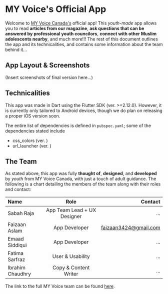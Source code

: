 # MY Voice's Official App

Welcome to [MY Voice Canada's](https://www.myvoicecanada.com) official app! This _youth-made_ app allows you to read **articles from our magazine**, **ask questions that can be answered by professional youth councilors**, **connect with other Muslim adolescents nearby**, and much more!!! The rest of this document outlines the app and its technicalities, and contains some information about the team behind it...



## App Layout & Screenshots

(Insert screenshots of final version here...)



## Technicalities

This app was made in Dart using the Flutter SDK (ver. >=2.12.0). However, it is currently only tailored to Android devices, though we do plan on releasing a proper iOS version soon.

The entire list of dependencies is defined in `pubspec.yaml`; some of the dependencies stated include

- css_colors (ver. )
- url_launcher (ver. )



## The Team

As stated above, this app was fully **thought of**, **designed**, and **developed** by _youth_ from MY Voice Canada, with just a touch of adult guidance. The following is a chart detailing the members of the team along with their roles and contact:

| Name             |            Role             |               Contact |
| :--------------- | :-------------------------: | --------------------: |
| Sabah Raja       | App Team Lead + UX Designer |                   ... |
| Faizaan Aslam    |        App Developer        | faizaan3424@gmail.com |
| Emaad Siddiqui   |        App Developer        |                   ... |
| Fatima Sarfraz   |      User & Usability       |                   ... |
| Ibrahim Chaudhry |    Copy & Content Writer    |                   ... |


The link to the full MY Voice team can be found [here](https://myvoicecanada.com/about/).

<!--## Getting Started

This project is a starting point for a Flutter application.

A few resources to get you started if this is your first Flutter project:

- [Lab: Write your first Flutter app](https://flutter.dev/docs/get-started/codelab)
- [Cookbook: Useful Flutter samples](https://flutter.dev/docs/cookbook)

For help getting started with Flutter, view our
[online documentation](https://flutter.dev/docs), which offers tutorials,
samples, guidance on mobile development, and a full API reference.
-->
